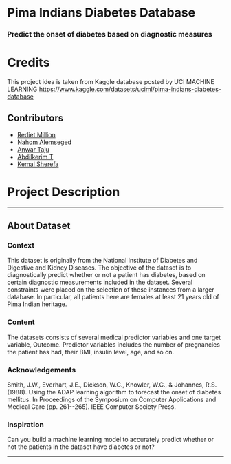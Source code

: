 # Pima Indians Diabetes Database
  ### Predict the onset of diabetes based on diagnostic measures
  
# Credits
This project idea is taken from Kaggle database posted by UCI MACHINE LEARNING https://www.kaggle.com/datasets/uciml/pima-indians-diabetes-database

## Contributors
- [Rediet Million](https://github.com/orgs/EPHI-training/people/RedietMillion)
- [Nahom Alemseged](https://github.com/orgs/EPHI-training/people/NahomAlemseged)
- [Anwar Taju](https://github.com/orgs/EPHI-training/people/AnwarTaju) 
- [Abdilkerim T](https://github.com/abdilkerim-ship-it) 
- [Kemal Sherefa](https://github.com/KemalSherefa) 


# Project Description 
-----------------------------------------------------------------------------------------------------------------------------------------------------
## About Dataset
### Context
This dataset is originally from the National Institute of Diabetes and Digestive and Kidney Diseases. The objective of the dataset is to diagnostically predict whether or not a patient has diabetes, based on certain diagnostic measurements included in the dataset. Several constraints were placed on the selection of these instances from a larger database. In particular, all patients here are females at least 21 years old of Pima Indian heritage.

### Content
The datasets consists of several medical predictor variables and one target variable, Outcome. Predictor variables includes the number of pregnancies the patient has had, their BMI, insulin level, age, and so on.

### Acknowledgements

Smith, J.W., Everhart, J.E., Dickson, W.C., Knowler, W.C., & Johannes, R.S. (1988). Using the ADAP learning algorithm to forecast the onset of diabetes mellitus. In Proceedings of the Symposium on Computer Applications and Medical Care (pp. 261--265). IEEE Computer Society Press.

### Inspiration

Can you build a machine learning model to accurately predict whether or not the patients in the dataset have diabetes or not?

-----------------------------------------------------------------------------------------------------------------------------------------------------

